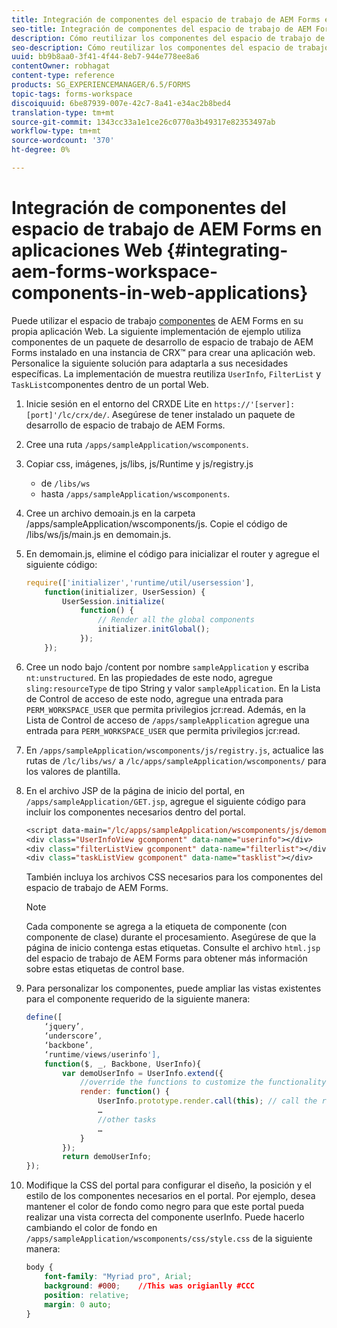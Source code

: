 ```yaml
---
title: Integración de componentes del espacio de trabajo de AEM Forms en aplicaciones web
seo-title: Integración de componentes del espacio de trabajo de AEM Forms en aplicaciones web
description: Cómo reutilizar los componentes del espacio de trabajo de AEM Forms en sus propias aplicaciones web para aprovechar la funcionalidad y proporcionar una estrecha integración.
seo-description: Cómo reutilizar los componentes del espacio de trabajo de AEM Forms en sus propias aplicaciones web para aprovechar la funcionalidad y proporcionar una estrecha integración.
uuid: bb9b8aa0-3f41-4f44-8eb7-944e778ee8a6
contentOwner: robhagat
content-type: reference
products: SG_EXPERIENCEMANAGER/6.5/FORMS
topic-tags: forms-workspace
discoiquuid: 6be87939-007e-42c7-8a41-e34ac2b8bed4
translation-type: tm+mt
source-git-commit: 1343cc33a1e1ce26c0770a3b49317e82353497ab
workflow-type: tm+mt
source-wordcount: '370'
ht-degree: 0%

---
```



# Integración de componentes del espacio de trabajo de AEM Forms en aplicaciones Web {#integrating-aem-forms-workspace-components-in-web-applications}

Puede utilizar el espacio de trabajo [componentes](/help/forms/using/description-reusable-components.md) de AEM Forms en su propia aplicación Web. La siguiente implementación de ejemplo utiliza componentes de un paquete de desarrollo de espacio de trabajo de AEM Forms instalado en una instancia de CRX™ para crear una aplicación web. Personalice la siguiente solución para adaptarla a sus necesidades específicas. La implementación de muestra reutiliza `UserInfo`, `FilterList` y `TaskList`componentes dentro de un portal Web.

1. Inicie sesión en el entorno del CRXDE Lite en `https://'[server]:[port]'/lc/crx/de/`. Asegúrese de tener instalado un paquete de desarrollo de espacio de trabajo de AEM Forms.
1. Cree una ruta `/apps/sampleApplication/wscomponents`.
1. Copiar css, imágenes, js/libs, js/Runtime y js/registry.js

   * de `/libs/ws`
   * hasta `/apps/sampleApplication/wscomponents`.

1. Cree un archivo demoain.js en la carpeta /apps/sampleApplication/wscomponents/js. Copie el código de /libs/ws/js/main.js en demomain.js.
1. En demomain.js, elimine el código para inicializar el router y agregue el siguiente código:

   ```javascript
   require(['initializer','runtime/util/usersession'],
       function(initializer, UserSession) {
           UserSession.initialize(
               function() {
                   // Render all the global components
                   initializer.initGlobal();
               });
       });
   ```

1. Cree un nodo bajo /content por nombre `sampleApplication` y escriba `nt:unstructured`. En las propiedades de este nodo, agregue `sling:resourceType` de tipo String y valor `sampleApplication`. En la Lista de Control de acceso de este nodo, agregue una entrada para `PERM_WORKSPACE_USER` que permita privilegios jcr:read. Además, en la Lista de Control de acceso de `/apps/sampleApplication` agregue una entrada para `PERM_WORKSPACE_USER` que permita privilegios jcr:read.
1. En `/apps/sampleApplication/wscomponents/js/registry.js`, actualice las rutas de `/lc/libs/ws/` a `/lc/apps/sampleApplication/wscomponents/` para los valores de plantilla.
1. En el archivo JSP de la página de inicio del portal, en `/apps/sampleApplication/GET.jsp`, agregue el siguiente código para incluir los componentes necesarios dentro del portal.

   ```jsp
   <script data-main="/lc/apps/sampleApplication/wscomponents/js/demomain" src="/lc/apps/sampleApplication/wscomponents/js/libs/require/require.js"></script>
   <div class="UserInfoView gcomponent" data-name="userinfo"></div>
   <div class="filterListView gcomponent" data-name="filterlist"></div>
   <div class="taskListView gcomponent" data-name="tasklist"></div>
   ```

   También incluya los archivos CSS necesarios para los componentes del espacio de trabajo de AEM Forms.

   >[!NOTE]
   >
   >Cada componente se agrega a la etiqueta de componente (con componente de clase) durante el procesamiento. Asegúrese de que la página de inicio contenga estas etiquetas. Consulte el archivo `html.jsp` del espacio de trabajo de AEM Forms para obtener más información sobre estas etiquetas de control base.

1. Para personalizar los componentes, puede ampliar las vistas existentes para el componente requerido de la siguiente manera:

   ```javascript
   define([
       ‘jquery’,
       ‘underscore’,
       ‘backbone’,
       ‘runtime/views/userinfo'],
       function($, _, Backbone, UserInfo){
           var demoUserInfo = UserInfo.extend({
               //override the functions to customize the functionality
               render: function() {
                   UserInfo.prototype.render.call(this); // call the render function of the super class
                   …
                   //other tasks
                   …
               }
           });
           return demoUserInfo;
   });
   ```

1. Modifique la CSS del portal para configurar el diseño, la posición y el estilo de los componentes necesarios en el portal. Por ejemplo, desea mantener el color de fondo como negro para que este portal pueda realizar una vista correcta del componente userInfo. Puede hacerlo cambiando el color de fondo en `/apps/sampleApplication/wscomponents/css/style.css` de la siguiente manera:

   ```css
   body {
       font-family: "Myriad pro", Arial;
       background: #000;    //This was origianlly #CCC
       position: relative;
       margin: 0 auto;
   }
   ```
